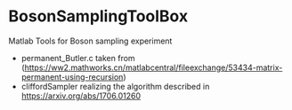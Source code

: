 # BosonSamplingToolBox

 Matlab Tools for Boson sampling experiment

- permanent_Butler.c taken from (https://ww2.mathworks.cn/matlabcentral/fileexchange/53434-matrix-permanent-using-recursion)
- cliffordSampler realizing the algorithm described in https://arxiv.org/abs/1706.01260